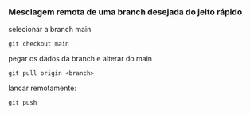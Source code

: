 ### Mesclagem remota de uma branch desejada do jeito rápido

selecionar a branch main
~~~
git checkout main
~~~

pegar os dados da branch e alterar do main
~~~
git pull origin <branch>
~~~

lancar remotamente:
~~~
git push
~~~
